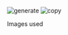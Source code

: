 ![generate](https://github.com/user-attachments/assets/7d2d036a-79c0-4b26-8eeb-930072d1654d)
![copy](https://github.com/user-attachments/assets/6719524d-623d-49f7-bbd9-21a2d97c661f)

Images used
